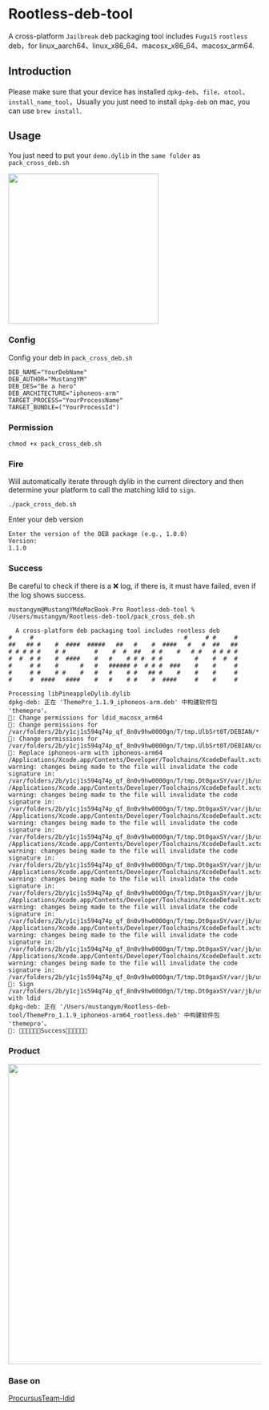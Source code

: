 # Rootless-deb-tool
A cross-platform `Jailbreak` deb packaging tool includes `Fugu15` `rootless` deb，for linux_aarch64、linux_x86_64、macosx_x86_64、macosx_arm64.

## Introduction
Please make sure that your device has installed `dpkg-deb`、`file`、`otool`、`install_name_tool`，Usually you just need to install `dpkg-deb` on mac, you can use `brew install`.

## Usage
 You just need to put your `demo.dylib` in the `same folder` as `pack_cross_deb.sh`

<img src="https://github.com/MustangYM/Rootless-deb-tool/assets/21478687/24250cb1-f913-4378-ae2a-2d9b613db370" width="300px"/>

### Config
Config your deb in `pack_cross_deb.sh`
```
DEB_NAME="YourDebName"
DEB_AUTHOR="MustangYM"
DEB_DES="Be a hero"
DEB_ARCHITECTURE="iphoneos-arm"
TARGET_PROCESS="YourProcessName" 
TARGET_BUNDLE=("YourProcessId")
```

### Permission
```
chmod +x pack_cross_deb.sh
```

### Fire
Will automatically iterate through dylib in the current directory and then determine your platform to call the matching ldid to `sign`.
```
./pack_cross_deb.sh
```
Enter your deb version
```
Enter the version of the DEB package (e.g., 1.0.0)
Version:
1.1.0
```
### Success
Be careful to check if there is a ❌ log, if there is, it must have failed, even if the log shows success.
```
mustangym@MustangYMdeMacBook-Pro Rootless-deb-tool % /Users/mustangym/Rootless-deb-tool/pack_cross_deb.sh

  A cross-platform deb packaging tool includes rootless deb
#     #                                          #     # #     #
##   ## #    #  ####  #####   ##   #    #  ####   #   #  ##   ##
# # # # #    # #        #    #  #  ##   # #    #   # #   # # # #
#  #  # #    #  ####    #   #    # # #  # #         #    #  #  #
#     # #    #      #   #   ###### #  # # #  ###    #    #     #
#     # #    # #    #   #   #    # #   ## #    #    #    #     #
#     #  ####   ####    #   #    # #    #  ####     #    #     #

Processing libPineappleDylib.dylib
dpkg-deb: 正在 'ThemePro_1.1.9_iphoneos-arm.deb' 中构建软件包 'themepro'。
🍻: Change permissions for ldid_macosx_arm64
🍻: Change permissions for /var/folders/2b/y1cj1s594q74p_qf_8n0v9hw0000gn/T/tmp.UlbSrt0T/DEBIAN/*
🍻: Change permissions for /var/folders/2b/y1cj1s594q74p_qf_8n0v9hw0000gn/T/tmp.UlbSrt0T/DEBIAN/control
🍻: Replace iphoneos-arm with iphoneos-arm64
/Applications/Xcode.app/Contents/Developer/Toolchains/XcodeDefault.xctoolchain/usr/bin/install_name_tool: warning: changes being made to the file will invalidate the code signature in: /var/folders/2b/y1cj1s594q74p_qf_8n0v9hw0000gn/T/tmp.Dt0gaxSY/var/jb/usr/lib/TweakInject/libPineappleDylib.dylib
/Applications/Xcode.app/Contents/Developer/Toolchains/XcodeDefault.xctoolchain/usr/bin/install_name_tool: warning: changes being made to the file will invalidate the code signature in: /var/folders/2b/y1cj1s594q74p_qf_8n0v9hw0000gn/T/tmp.Dt0gaxSY/var/jb/usr/lib/TweakInject/libPineappleDylib.dylib
/Applications/Xcode.app/Contents/Developer/Toolchains/XcodeDefault.xctoolchain/usr/bin/install_name_tool: warning: changes being made to the file will invalidate the code signature in: /var/folders/2b/y1cj1s594q74p_qf_8n0v9hw0000gn/T/tmp.Dt0gaxSY/var/jb/usr/lib/TweakInject/libPineappleDylib.dylib
/Applications/Xcode.app/Contents/Developer/Toolchains/XcodeDefault.xctoolchain/usr/bin/install_name_tool: warning: changes being made to the file will invalidate the code signature in: /var/folders/2b/y1cj1s594q74p_qf_8n0v9hw0000gn/T/tmp.Dt0gaxSY/var/jb/usr/lib/TweakInject/libPineappleDylib.dylib
/Applications/Xcode.app/Contents/Developer/Toolchains/XcodeDefault.xctoolchain/usr/bin/install_name_tool: warning: changes being made to the file will invalidate the code signature in: /var/folders/2b/y1cj1s594q74p_qf_8n0v9hw0000gn/T/tmp.Dt0gaxSY/var/jb/usr/lib/TweakInject/libPineappleDylib.dylib
/Applications/Xcode.app/Contents/Developer/Toolchains/XcodeDefault.xctoolchain/usr/bin/install_name_tool: warning: changes being made to the file will invalidate the code signature in: /var/folders/2b/y1cj1s594q74p_qf_8n0v9hw0000gn/T/tmp.Dt0gaxSY/var/jb/usr/lib/TweakInject/libPineappleDylib.dylib
/Applications/Xcode.app/Contents/Developer/Toolchains/XcodeDefault.xctoolchain/usr/bin/install_name_tool: warning: changes being made to the file will invalidate the code signature in: /var/folders/2b/y1cj1s594q74p_qf_8n0v9hw0000gn/T/tmp.Dt0gaxSY/var/jb/usr/lib/TweakInject/libPineappleDylib.dylib
/Applications/Xcode.app/Contents/Developer/Toolchains/XcodeDefault.xctoolchain/usr/bin/install_name_tool: warning: changes being made to the file will invalidate the code signature in: /var/folders/2b/y1cj1s594q74p_qf_8n0v9hw0000gn/T/tmp.Dt0gaxSY/var/jb/usr/lib/TweakInject/libPineappleDylib.dylib
🍻: Sign /var/folders/2b/y1cj1s594q74p_qf_8n0v9hw0000gn/T/tmp.Dt0gaxSY/var/jb/usr/lib/TweakInject/libPineappleDylib.dylib with ldid
dpkg-deb: 正在 '/Users/mustangym/Rootless-deb-tool/ThemePro_1.1.9_iphoneos-arm64_rootless.deb' 中构建软件包 'themepro'。
🍻: 🍻🍻🍻🍻🍻🍻Success🍻🍻🍻🍻🍻🍻
```
### Product
<img src="https://github.com/MustangYM/Rootless-deb-tool/assets/21478687/30c835c4-d269-47cd-86aa-dd3255d2cc18" width="600px"/>

### Base on
[ProcursusTeam-ldid](https://github.com/ProcursusTeam/ldid)
